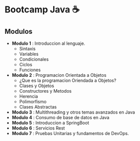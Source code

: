 # Bootcamp Java ☕️

## Modulos

* **Modulo 1** : Introduccion al lenguaje.
  * Sintaxis
  * Variables
  * Condicionales
  * Ciclos
  * Funciones
* **Modulo 2** : Programacion Orientada a Objetos
  * ¿Que es la programacion Oriendada a Objetos?
  * Clases y Objetos
  * Constructores y Metodos
  * Herencia 
  * Polimorfismo
  * Clases Abstractas  
* **Modulo 3** : Multithreading y otros temas avanzados en Java
* **Modulo 4** : Consumo de base de datos en Java 
* **Modulo 5** : Introduccion a SpringBoot
* **Modulo 6** : Servicios Rest
* **Modulo 7** : Pruebas Unitarias y fundamentos de DevOps.
